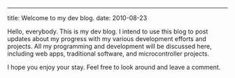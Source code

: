 ---
title: Welcome to my dev blog.
date: 2010-08-23

Hello, everybody. This is my dev blog.
I intend to use this blog to post updates about my progress with my various
development efforts and projects. All my programming and development will be
discussed here, including web apps, traditional software, and
microcontroller projects.

I hope you enjoy your stay. Feel free to look around and leave a comment. 

